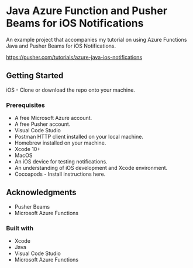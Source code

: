 # Java Azure Function and Pusher Beams for iOS Notifications

An example project that accompanies my tutorial on using Azure Functions Java and Pusher Beams for iOS Notifications.

https://pusher.com/tutorials/azure-java-ios-notifications

## Getting Started

iOS - Clone or download the repo onto your machine.

### Prerequisites

* A free Microsoft Azure account.
* A free Pusher account.
* Visual Code Studio
* Postman HTTP client installed on your local machine.
* Homebrew installed on your machine.
* Xcode 10+
* MacOS
* An iOS device for testing notifications.
* An understanding of iOS development and Xcode environment.
* Cocoapods - Install instructions here.

## Acknowledgments

* Pusher Beams
* Microsoft Azure Functions

### Built with
* Xcode
* Java
* Visual Code Studio
* Microsoft Azure Functions
